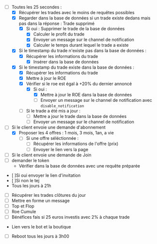 - [ ] Toutes les 25 secondes :
    - [x] Récupérer les trades avec le moins de requêtes possibles	
    - [x] Regarder dans la base de données si un trade existe dedans mais pas dans la réponse : Trade supprimé
        - [x] Si oui : Supprimer le trade de la base de données
            - [x] Calculer le profit du trade 
            - [x] Envoyer un message sur le channel de notification
            - [x] Calculer le temps durant lequel le trade a existe
    - [x] Si le timestamp du trade n'existe pas dans la base de données :
        - [x] Récupérer les informations du trade 
            - [x] Insérer dans la base de données
    - [x] Si le timestamp du trade existe dans la base de données :
        - [x] Récupérer les informations du trade 
        - [x] Mettre à jour le ROE
        - [x] Vérifier si le roe est égal à +20% du dernier annoncé
            - [x] Si oui : 
                - [x] Mettre à jour le ROE dans la base de données
                - [ ] Envoyer un message sur le channel de notification avec `disable_notification`
        - [ ] Si le trade a été mis a jour :
            - [ ] Mettre a jour le trade dans la base de données
            - [ ] Envoyer un message sur le channel de notification

- [ ] Si le client envoie une demande d'abonnement
    -  [x] Proposer les 4 offres : 1 mois, 3 mois, 1an, a vie
        - [ ] Si une offre séléctionnée : 
            - [ ] Récupérer les informations de l'offre (prix)
            - [ ] Envoyer le lien vers la page

- [ ] Si le client envoie une demande de Join 
 - [ ] demander le token 
   - Vérifier dans la base de données avec une requête préparée 
  - [ ]Si oui envoyer le lien d'invitation 
  - [ ]Si non le tej 
- Tous les jours à 21h
 - [ ] Récupérer les trades clôtures du jour
  - [ ] Mettre en forme un message
   - [ ] Top et Flop
   - [ ] Roe Cumule
   - [ ] Bénéfices fais si 25 euros investis avec 2% à chaque trade
   - Lien vers le bot et la boutique
- [ ] Reboot tous les jours à 3h00